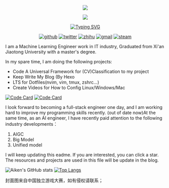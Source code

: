 
<p align="center">
  <img src="https://picture-bed-001-1310572365.cos.ap-guangzhou.myqcloud.com/mac/banner.png">
</p>

<p align="center">
  <a href="https://aikenh.cn">
  <img src="https://picture-bed-001-1310572365.cos.ap-guangzhou.myqcloud.com/mac/167428059648793.png">
</p>

<p align="center">
  <a href="https://git.io/typing-svg"><img src="https://readme-typing-svg.demolab.com?font=Hack&pause=1000&color=F76A53&background=7AFF5B00&center=true&width=480&lines=Stay+hungry+and+keep+learning;Strive+to+become+a+full-stack+engineer" alt="Typing SVG" /></a>
</p>

<p align="center">
  <a href="https://aikenh.cn"><img alt="github" title="AikenD" src="https://custom-icon-badges.demolab.com/badge/-aiken%20blog-palegreen?style=for-the-badge&logo=package&logoColor=black"></a>
  <a href="https://twitter.com/aiken_h97"><img alt="twitter" title="Twitter" src="https://custom-icon-badges.demolab.com/badge/-twitter%20aikenh97-plum?style=for-the-badge&logo=package&logoColor=black"></a>
  <a href="https://www.zhihu.com/people/Aiken-h"><img alt="zhihu" title="Zhihu" src="https://custom-icon-badges.demolab.com/badge/-zhihu%20Aikenh-gold?style=for-the-badge&logo=package&logoColor=black"></a>
  <a href="https://h.aiken.970@gmail.com"><img alt="gmail" title="Gmail" src="https://custom-icon-badges.demolab.com/badge/-h.aiken.970@gmail-teal?style=for-the-badge&logo=package&logoColor=black"></a>
  <a href="https://steamcommunity.com/id/AikenH/"><img alt="steam" title="steam" src="https://custom-icon-badges.demolab.com/badge/-Steam-blue?style=for-the-badge&logo=package&logoColor=black"></a>  
</p>


I am a Machine Learning Engineer work in IT industry, Graduated from Xi'an Jiaotong University with a master's degree. 

In my spare time, I am doing the following projects:

- Code A Universal Framework for (CV)Classification to my project
- Keep Write My Blog (By Hexo
- LTS for Dotfiles(nvim, vim, tmux, zshrc...)
- Create Videos for How to Config Linux/Windows/Mac

[![Code Card](https://github-readme-stats.vercel.app/api/pin/?username=AikenH&repo=Aikens_programming_notes&count_private=true)](https://github.com/anuraghazra/github-readme-stats)  [![Code Card](https://github-readme-stats.vercel.app/api/pin/?username=AikenH&repo=configs_scripts&count_private=true)](https://github.com/anuraghazra/github-readme-stats)  

I look forward to becoming a full-stack engineer one day, and I am working hard to improve my programming skills recently.
(out of date now)At the same time, as an AI engineer, I have recently paid attention to the following industry developments：

1. AIGC
2. Big Model
3. Unified model

I will keep updating this eadme. If you are interested, you can click a star. The resources and projects are used in this file will be update in the blog.

![Aiken's GitHub stats](https://github-readme-stats.vercel.app/api?username=AikenH&show_icons=true&count_private=true)  [![Top Langs](https://github-readme-stats.vercel.app/api/top-langs/?username=AikenH&layout=compact&count_private=true)](https://github.com/AikenH/github-readme-stats) 

封面图来自中国独立游戏大赛，如有侵权请联系；

